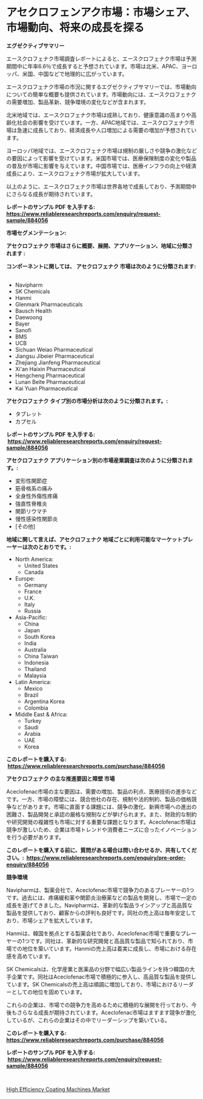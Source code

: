<p><h1>アセクロフェンアク市場：市場シェア、市場動向、将来の成長を探る</h1></p><p><strong>エグゼクティブサマリー</strong></p>
<p><p>エースクロフェナク市場調査レポートによると、エースクロフェナク市場は予測期間中に年率6.6％で成長すると予想されています。市場は北米、APAC、ヨーロッパ、米国、中国などで地理的に広がっています。</p><p>エースクロフェナク市場の市況に関するエグゼクティブサマリーでは、市場動向についての簡単な概要も提供されています。市場動向には、エースクロフェナクの需要増加、製品革新、競争環境の変化などが含まれます。</p><p>北米地域では、エースクロフェナク市場は成熟しており、健康意識の高まりや高齢化社会の影響を受けています。一方、APAC地域では、エースクロフェナク市場は急速に成長しており、経済成長や人口増加による需要の増加が予想されています。</p><p>ヨーロッパ地域では、エースクロフェナク市場は規制の厳しさや競争の激化などの要因によって影響を受けています。米国市場では、医療保険制度の変化や製品の普及が市場に影響を与えています。中国市場では、医療インフラの向上や経済成長により、エースクロフェナク市場が拡大しています。</p><p>以上のように、エースクロフェナク市場は世界各地で成長しており、予測期間中にさらなる成長が期待されています。</p></p>
<p><strong>レポートのサンプル PDF を入手する: <a href="https://www.reliableresearchreports.com/enquiry/request-sample/884056">https://www.reliableresearchreports.com/enquiry/request-sample/884056</a></strong></p>
<p><strong>市場セグメンテーション:</strong></p>
<p><strong> アセクロフェナク 市場はさらに概要、展開、アプリケーション、地域に分類されます :</strong></p>
<p><strong>コンポーネントに関しては、 アセクロフェナク 市場は次のように分類されます: &nbsp;</strong></p>
<p><ul><li>Navipharm</li><li>SK Chemicals</li><li>Hanmi</li><li>Glenmark Pharmaceuticals</li><li>Bausch Health</li><li>Daewoong</li><li>Bayer</li><li>Sanofi</li><li>BMS</li><li>UCB</li><li>Sichuan Weiao Pharmaceutical</li><li>Jiangsu Jibeier Pharmaceutical</li><li>Zhejiang Jianfeng Pharmaceutical</li><li>Xi'an Haixin Pharmaceutical</li><li>Hengcheng Pharmaceutical</li><li>Lunan Beite Pharmaceutical</li><li>Kai Yuan Pharmaceutical</li></ul></p>
<p><strong> アセクロフェナク タイプ別の市場分析は次のように分類されます。:</strong></p>
<p><ul><li>タブレット</li><li>カプセル</li></ul></p>
<p><strong>レポートのサンプル PDF を入手する: &nbsp;<a href="https://www.reliableresearchreports.com/enquiry/request-sample/884056">https://www.reliableresearchreports.com/enquiry/request-sample/884056</a></strong></p>
<p><strong> アセクロフェナク アプリケーション別の市場産業調査は次のように分類されます。:</strong></p>
<p><ul><li>変形性関節症</li><li>筋骨格系の痛み</li><li>全身性外傷性疼痛</li><li>強直性脊椎炎</li><li>関節リウマチ</li><li>慢性感染性関節炎</li><li>[その他]</li></ul></p>
<p><strong>地域に関して言えば、アセクロフェナク 地域ごとに利用可能なマーケットプレーヤーは次のとおりです。:</strong></p>
<p><ul>
    <li>
        North America:
        <ul>
            <li>United States</li>
            <li>Canada</li>
        </ul>
    </li>
    <li>
        Europe:
        <ul>
            <li>Germany</li>
            <li>France</li>
            <li>U.K.</li>
            <li>Italy</li>
            <li>Russia</li>
        </ul>
    </li>
    <li>
        Asia-Pacific:
        <ul>
            <li>China</li>
            <li>Japan</li>
            <li>South Korea</li>
            <li>India</li>
            <li>Australia</li>
            <li>China Taiwan</li>
            <li>Indonesia</li>
            <li>Thailand</li>
            <li>Malaysia</li>
        </ul>
    </li>
    <li>
        Latin America:
        <ul>
            <li>Mexico</li>
            <li>Brazil</li>
            <li>Argentina Korea</li>
            <li>Colombia</li>
        </ul>
    </li>
    <li>
        Middle East & Africa:
        <ul>
            <li>Turkey</li>
            <li>Saudi</li>
            <li>Arabia</li>
            <li>UAE</li>
            <li>Korea</li>
        </ul>
    </li>
    </ul></p>
<p><strong>このレポートを購入する: &nbsp;<a href="https://www.reliableresearchreports.com/purchase/884056">https://www.reliableresearchreports.com/purchase/884056</a></strong></p>
<p><strong>アセクロフェナク の主な推進要因と障壁 市場</strong></p>
<p><p>Aceclofenac市場の主な要因は、需要の増加、製品の利点、医療技術の進歩などです。一方、市場の障壁には、競合他社の存在、規制や法的制約、製品の価格競争などがあります。市場に直面する課題には、競争の激化、新興市場への進出の困難さ、製品開発と承認の厳格な規制などが挙げられます。また、財政的な制約や研究開発の複雑性も市場に対する重要な課題となります。Aceclofenac市場は競争が激しいため、企業は市場トレンドや消費者ニーズに合ったイノベーションを行う必要があります。</p></p>
<p><strong>このレポートを購入する前に、質問がある場合は問い合わせるか、共有してください。:&nbsp; <a href="https://www.reliableresearchreports.com/enquiry/pre-order-enquiry/884056">https://www.reliableresearchreports.com/enquiry/pre-order-enquiry/884056</a></strong></p>
<p><strong>競争環境</strong></p>
<p><p>Navipharmは、製薬会社で、Aceclofenac市場で競争力のあるプレーヤーの1つです。過去には、疼痛緩和薬や関節炎治療薬などの製品を開発し、市場で一定の成長を遂げてきました。Navipharmは、革新的な製品ラインアップと高品質な製品を提供しており、顧客からの評判も良好です。同社の売上高は毎年安定しており、市場シェアを拡大しています。</p><p>Hanmiは、韓国を拠点とする製薬会社であり、Aceclofenac市場で重要なプレーヤーの1つです。同社は、革新的な研究開発と高品質な製品で知られており、市場での地位を築いています。Hanmiの売上高は着実に成長し、市場における存在感を高めています。</p><p>SK Chemicalsは、化学産業と医薬品の分野で幅広い製品ラインを持つ韓国の大手企業です。同社はAceclofenac市場で積極的に参入し、高品質な製品を提供しています。SK Chemicalsの売上高は順調に増加しており、市場におけるリーダーとしての地位を固めています。</p><p>これらの企業は、市場での競争力を高めるために積極的な展開を行っており、今後もさらなる成長が期待されています。Aceclofenac市場はますます競争が激化しているが、これらの企業はその中でリーダーシップを築いている。</p></p>
<p><strong>このレポートを購入する: &nbsp; <a href="https://www.reliableresearchreports.com/purchase/884056">https://www.reliableresearchreports.com/purchase/884056</a></strong></p>
<p><strong>レポートのサンプル PDF を入手する: &nbsp;<a href="https://www.reliableresearchreports.com/enquiry/request-sample/884056">https://www.reliableresearchreports.com/enquiry/request-sample/884056</a></strong><strong></strong></p>
<p>&nbsp;</p>
<p><p><a href="https://metal-farmhouse-e95.notion.site/High-Efficiency-Coating-Machines-Market-Analysis-and-Market-Size-Global-Industry-Overview-Market-S-a704acbee7fa41d89f244e8cce230def">High Efficiency Coating Machines Market</a></p></p>